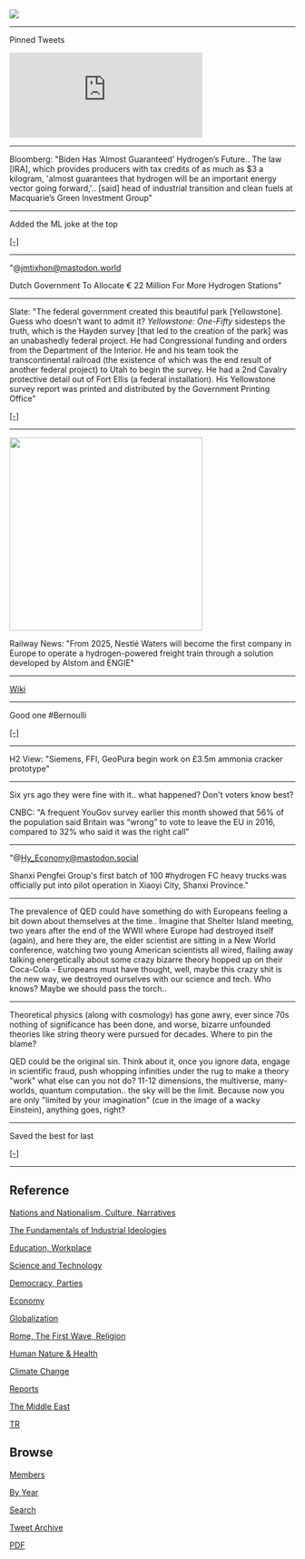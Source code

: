 <img src="https://drive.google.com/uc?export=view&id=1B2wf9R7AMH1d7Vw6e2mucLbIQ5NSjir7"/>

---

Pinned Tweets

<iframe width="340" src="https://www.youtube.com/embed/46y3FN4fKlE" title="E-Bikes, E-Scooters Injuries Multiplying" frameborder="0" allow="accelerometer; autoplay; clipboard-write; encrypted-media; gyroscope; picture-in-picture" allowfullscreen></iframe>

---

Bloomberg: "Biden Has ‘Almost Guaranteed’ Hydrogen’s Future..  The law
[IRA], which provides producers with tax credits of as much as $3 a
kilogram, 'almost guarantees that hydrogen will be an important energy
vector going forward,'.. [said] head of industrial transition and
clean fuels at Macquarie’s Green Investment Group"

---



Added the ML joke at the top

[[-]](2020/07/ai-comments.html)

---

"@jmtixhon@mastodon.world

Dutch Government To Allocate € 22 Million For More Hydrogen Stations"

---

Slate: "The federal government created this beautiful park
[Yellowstone]. Guess who doesn’t want to admit it? *Yellowstone:
One-Fifty* sidesteps the truth, which is the Hayden survey [that led
to the creation of the park] was an unabashedly federal project. He
had Congressional funding and orders from the Department of the
Interior. He and his team took the transcontinental railroad (the
existence of which was the end result of another federal project) to
Utah to begin the survey. He had a 2nd Cavalry protective detail out
of Fort Ellis (a federal installation). His Yellowstone survey report
was printed and distributed by the Government Printing Office"

[[-]](https://slate.com/culture/2022/11/is-kevin-costners-yellowstone-documentary-good-history-not-so-much.html)

---

<img width="340" src="https://railway-news.com/wp-content/uploads/2022/11/Wagon-ge%CC%81ne%CC%81rateur-Hydroge%CC%80ne-Design-non-contractuel-a%CC%80-des-fins-dillustration-%C2%A9Alstom-Advanced-Creative-Design.jpg"/>

Railway News: "From 2025, Nestlé Waters will become the first company
in Europe to operate a hydrogen-powered freight train through a
solution developed by Alstom and ENGIE"

---

[Wiki](https://en.wikipedia.org/wiki/Bernoulli_family)

---

Good one \#Bernoulli 

[[-]](https://cdn.masto.host/mastodonie/cache/media_attachments/files/109/384/997/505/797/535/original/f8807003e9845939.jpeg)

---

H2 View: "Siemens, FFI, GeoPura begin work on £3.5m ammonia cracker
prototype"

---

Six yrs ago they were fine with it.. what happened? Don't voters know
best?

CNBC: "A frequent YouGov survey earlier this month showed that 56% of
the population said Britain was “wrong” to vote to leave the EU in
2016, compared to 32% who said it was the right call"

---

"@Hy_Economy@mastodon.social

Shanxi Pengfei Group's first batch of 100 \#hydrogen FC heavy trucks
was officially put into pilot operation in Xiaoyi City, Shanxi
Province."

---

The prevalence of QED could have something do with Europeans feeling a
bit down about themselves at the time.. Imagine that Shelter Island
meeting, two years after the end of the WWII where Europe had
destroyed itself (again), and here they are, the elder scientist are
sitting in a New World conference, watching two young American
scientists all wired, flailing away talking energetically about some
crazy bizarre theory hopped up on their Coca-Cola - Europeans must
have thought, well, maybe this crazy shit is the new way, we destroyed
ourselves with our science and tech. Who knows? Maybe we should pass
the torch..

---

Theoretical physics (along with cosmology) has gone awry, ever since
70s nothing of significance has been done, and worse, bizarre
unfounded theories like string theory were pursued for decades. Where
to pin the blame?

QED could be the original sin. Think about it, once you ignore data,
engage in scientific fraud, push whopping infinities under the rug to
make a theory "work" what else can you not do? 11-12 dimensions, the
multiverse, many-worlds, quantum computation.. the sky will be the
limit. Because now you are only "limited by your imagination" (cue in
the image of a wacky Einstein), anything goes, right?

---

Saved the best for last

[[-]](2018/09/junk-science.html)

---

## Reference

[Nations and Nationalism, Culture, Narratives](2013/02/nations-and-nationalism.html)

[The Fundamentals of Industrial Ideologies](2011/04/fundamentals-of-industrial-ideologies.html)

[Education, Workplace](2017/09/education-workplace.html)

[Science and Technology](2018/09/science-technology.html)

[Democracy, Parties](2016/11/democracy.html)

[Economy](2018/05/economy.html)

[Globalization](2018/09/globalization.html)

[Rome, The First Wave, Religion](2017/12/rome.html)

[Human Nature & Health](2020/07/human-nature.html)

[Climate Change](2018/12/climate.html)

[Reports](2019/05/reports.html)

[The Middle East](2019/07/middleeast.html)

[TR](../tr)

## Browse

[Members](2022/08/members.html)

[By Year](years.html)

[Search](search.html)

[Tweet Archive](tweets/index.html)

[PDF](https://drive.google.com/uc?export=view&id=1FSi-1MnqXVq_PVTEXzzflwN8-7h92N_R)

